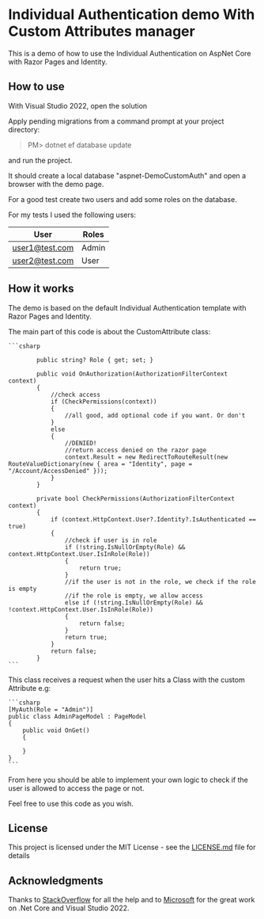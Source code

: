 # Individual Authentication demo With Custom Attributes manager

This is a demo of how to use the Individual Authentication on AspNet Core with Razor Pages and Identity.

## How to use

With Visual Studio 2022, open the solution

Apply pending migrations from a command prompt at your project directory:

> PM> dotnet ef database update

and run the project.

It should create a local database "aspnet-DemoCustomAuth" and open a browser with the demo page.

For a good test create two users and add some roles on the database.

For my tests I used the following users:

| User | Roles |
| ---- | ----- |
user1@test.com | Admin
user2@test.com | User

## How it works

The demo is based on the default Individual Authentication template with Razor Pages and Identity.

The main part of this code is about the CustomAttribute class: 
    
    ```csharp

            public string? Role { get; set; }

            public void OnAuthorization(AuthorizationFilterContext context)
            {
                //check access 
                if (CheckPermissions(context))
                {
                    //all good, add optional code if you want. Or don't
                }
                else
                {
                    //DENIED!
                    //return access denied on the razor page
                    context.Result = new RedirectToRouteResult(new RouteValueDictionary(new { area = "Identity", page = "/Account/AccessDenied" }));
                }
            }

            private bool CheckPermissions(AuthorizationFilterContext context)
            {
                if (context.HttpContext.User?.Identity?.IsAuthenticated == true)
                {
                    //check if user is in role
                    if (!string.IsNullOrEmpty(Role) && context.HttpContext.User.IsInRole(Role))
                    {
                        return true;
                    }
                    //if the user is not in the role, we check if the role is empty
                    //if the role is empty, we allow access
                    else if (!string.IsNullOrEmpty(Role) && !context.HttpContext.User.IsInRole(Role))
                    {
                        return false;
                    }
                    return true;
                }
                return false;
            }
    ```

This class receives a request when the user hits a Class with the custom Attribute e.g:

    ```csharp
    [MyAuth(Role = "Admin")]
    public class AdminPageModel : PageModel
    {
        public void OnGet()
        {

        }
    }
    ```

From here you should be able to implement your own logic to check if the user is allowed to access the page or not.

Feel free to use this code as you wish.

## License

This project is licensed under the MIT License - see the [LICENSE.md](LICENSE.md) file for details

## Acknowledgments

Thanks to [StackOverflow](https://stackoverflow.com/) for all the help and to [Microsoft](https://www.microsoft.com/) for the great work on .Net Core and Visual Studio 2022.
